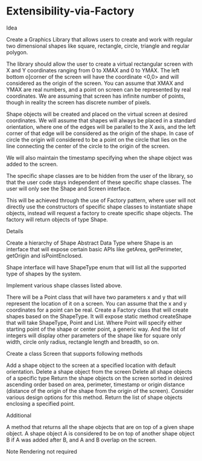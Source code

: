 # Extensibility-via-Factory

Idea

Create a Graphics Library that allows users to create and work with regular two dimensional shapes like square, rectangle, circle, triangle and regular polygon.

The library should allow the user to create a virtual rectangular screen with X and Y coordinates ranging from 0 to XMAX and 0 to YMAX. The left bottom o]corner of the screen will have the coordinate <0,0> and will considered as the origin of the screen. You can assume that XMAX and YMAX are real numbers, and a point on screen can be represented by real coordinates. We are assuming that screen has infinite number of points, though in reality the screen has discrete number of pixels.

Shape objects will be created and placed on the virtual screen at desired coordinates. We will assume that shapes will always be placed in a standard orientation, where one of the edges will be parallel to the X axis, and the left corner of that edge will be considered as the origin of the shape. In case of circle the origin will considered to be a point on the circle that lies on the line connecting the center of the circle to the origin of the screen.

We will also maintain the timestamp specifying when the shape object was added to the screen. 

The specific shape classes are to be hidden from the user of the library, so that the user code stays independent of these specific shape classes. The user will only see the Shape and Screen interface.

This will be achieved through the use of Factory pattern, where user will not directly use the constructors of specific shape classes to instantiate shape objects, instead will request a factory to create specific shape objects. The factory will return objects of type Shape.
 
Details

Create a hierarchy of Shape Abstract Data Type where Shape is an interface that will expose certain basic APIs like getArea, getPerimeter, getOrigin and isPointEnclosed. 

Shape interface will have ShapeType enum that will list all the supported type of shapes by the system.

Implement various shape classes listed above.

There will be a Point class that will have two parameters x and y that will represent the location of it on a screen. You can assume that the x and y coordinates for a point can be real.
Create a Factory class that will create shapes based on the ShapeType. It will expose static method createShape that will take ShapeType, Point and List<Integer>. Where Point will specify either starting point of the shape or center point, a generic way. And the list of integers will display other parameters of the shape like for square only width, circle only radius, rectangle length and breadth, so on.

Create a class Screen that supports following methods

Add a shape object to the screen at a specified location with default orientation.
Delete a shape object from the screen
Delete all shape objects of a specific type
Return the shape objects on the screen sorted in desired ascending order based on area, perimeter, timestamp or origin distance (distance of the origin of the shape from the origin of the screen). Consider various design options for this method.
Return the list of shape objects enclosing a specified point.

Additional

A method that returns all the shape objects that are on top of a given shape object. A shape object A is considered to be on top of another shape object B if A was added after B, and A and B overlap on the screen. 

Note
Rendering not required
